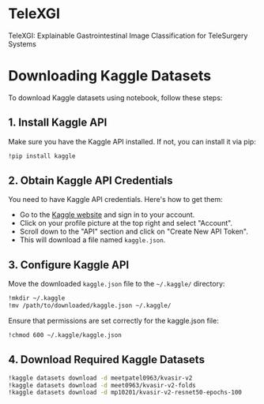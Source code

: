 # TeleXGI
TeleXGI: Explainable Gastrointestinal Image Classification for TeleSurgery Systems

# Downloading Kaggle Datasets

To download Kaggle datasets using notebook, follow these steps:

## 1. Install Kaggle API

Make sure you have the Kaggle API installed. If not, you can install it via pip:

```bash
!pip install kaggle
```

## 2. Obtain Kaggle API Credentials

You need to have Kaggle API credentials. Here's how to get them:

- Go to the [Kaggle website](https://www.kaggle.com) and sign in to your account.
- Click on your profile picture at the top right and select "Account".
- Scroll down to the "API" section and click on "Create New API Token".
- This will download a file named `kaggle.json`.

## 3. Configure Kaggle API

Move the downloaded `kaggle.json` file to the `~/.kaggle/` directory:

```bash
!mkdir ~/.kaggle
!mv /path/to/downloaded/kaggle.json ~/.kaggle/
```
Ensure that permissions are set correctly for the kaggle.json file:

```bash
!chmod 600 ~/.kaggle/kaggle.json
```

## 4. Download Required Kaggle Datasets

```bash
!kaggle datasets download -d meetpatel0963/kvasir-v2
!kaggle datasets download -d meet0963/kvasir-v2-folds
!kaggle datasets download -d mp10201/kvasir-v2-resnet50-epochs-100
```